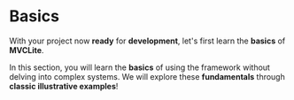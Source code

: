 # Basics

With your project now **ready** for **development**, let's first learn the **basics** of **MVCLite**.

In this section, you will learn the **basics** of using the framework without delving into complex systems. 
We will explore these **fundamentals** through **classic illustrative examples**!